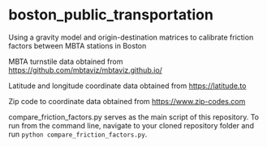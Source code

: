 # boston_public_transportation
Using a gravity model and origin-destination matrices to calibrate friction factors between MBTA stations in Boston

MBTA turnstile data obtained from https://github.com/mbtaviz/mbtaviz.github.io/

Latitude and longitude coordinate data obtained from https://latitude.to

Zip code to coordinate data obtained from https://www.zip-codes.com

compare_friction_factors.py serves as the main script of this repository. To run from the command line, navigate to your cloned repository folder and run `python compare_friction_factors.py`.

